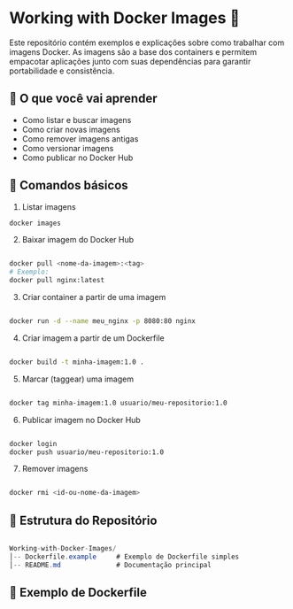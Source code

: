 # Working with Docker Images 🐳

Este repositório contém exemplos e explicações sobre como trabalhar com imagens Docker.
As imagens são a base dos containers e permitem empacotar aplicações junto com suas dependências para garantir portabilidade e consistência.

## 📌 O que você vai aprender

- Como listar e buscar imagens
- Como criar novas imagens
- Como remover imagens antigas
- Como versionar imagens
- Como publicar no Docker Hub

## 🔹 Comandos básicos

1. Listar imagens

```bash
docker images
```

2. Baixar imagem do Docker Hub

```bash

docker pull <nome-da-imagem>:<tag>
# Exemplo:
docker pull nginx:latest

```

3. Criar container a partir de uma imagem

```bash

docker run -d --name meu_nginx -p 8080:80 nginx

```

4. Criar imagem a partir de um Dockerfile

```bash

docker build -t minha-imagem:1.0 .

```

5. Marcar (taggear) uma imagem

```bash

docker tag minha-imagem:1.0 usuario/meu-repositorio:1.0

```

6. Publicar imagem no Docker Hub

```bash

docker login
docker push usuario/meu-repositorio:1.0

```

7. Remover imagens

```bash

docker rmi <id-ou-nome-da-imagem>

```

## 📂 Estrutura do Repositório

```csharp

Working-with-Docker-Images/
│-- Dockerfile.example     # Exemplo de Dockerfile simples
│-- README.md              # Documentação principal

```

## 🚀 Exemplo de Dockerfile


